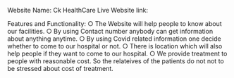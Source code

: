 Website Name: Ck HealthCare
Live Website link:


Features and Functionality:
○ The Website will help people to know about our facilities.
○ By using Contact number anybody can get information about anything anytime.
○ By using Covid related information one decide whether to come to our hospital or not.
○ There is location which will also help people if they want to come to our hospital.
○ We provide treatment to people with reasonable cost. So the relateives of the patients do not not to be stressed about cost of treatment.   